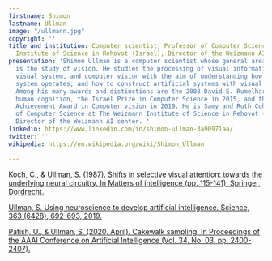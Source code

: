 ```yaml
---
firstname: Shimon
lastname: Ullman
image: "/ullmann.jpg"
copyright: ''
title_and_institution: Computer scientist; Professor of Computer Science at The Weizmann
  Institute of Science in Rehovot (Israel); Director of the Weizmann AI center
presentation: 'Shimon Ullman is a computer scientist whose general area of research
  is the study of vision. He studies the processing of visual information by the human
  visual system, and computer vision with the aim of understanding how our own visual
  system operates, and how to construct artificial systems with visual capabilities.
  Among his many awards and distinctions are the 2008 David E. Rumelhart Prize in
  human cognition, the Israel Prize in Computer Science in 2015, and the Azriel Rozenfeld
  Achievement Award in Computer vision in 2019. He is Samy and Ruth Cohn Professor
  of Computer Science at The Weizmann Institute of Science in Rehovot (Israel) and
  Director of the Weizmann AI center. '
linkedin: https://www.linkedin.com/in/shimon-ullman-3a90971aa/
twitter: ''
wikipedia: https://en.wikipedia.org/wiki/Shimon_Ullman

---
```

[Koch, C., & Ullman, S. (1987). Shifts in selective visual attention: towards the underlying neural circuitry. In Matters of intelligence (pp. 115-141). Springer, Dordrecht.]()

[Ullman, S. Using neuroscience to develop artificial intelligence. Science, 363 (6428), 692-693, 2019.](https://science.sciencemag.org/content/sci/363/6428/692.full.pdf?casa_token=T-tA_DjPh5MAAAAA:O629vtnG8UEV__Z-_NPqfFzgmX3JsG_Zg_v0JwWXI4sj7jhu1d6VVxXglTnFC7GGxEEMCgH6w3kaa3x_ "Ullman, S. Using neuroscience to develop artificial intelligence. Science, 363 (6428), 692-693, 2019.")

[Patish, U., & Ullman, S. (2020, April). Cakewalk sampling. In Proceedings of the AAAI Conference on Artificial Intelligence (Vol. 34, No. 03, pp. 2400-2407).](https://doi.org/10.1609/aaai.v34i03.5620 "Patish, U., & Ullman, S. (2020, April). Cakewalk sampling. In Proceedings of the AAAI Conference on Artificial Intelligence (Vol. 34, No. 03, pp. 2400-2407).")